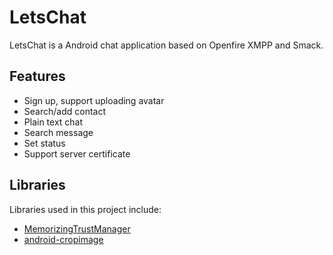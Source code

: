 # LetsChat

LetsChat is a Android chat application based on Openfire XMPP and Smack.

## Features

- Sign up, support uploading avatar
- Search/add contact
- Plain text chat
- Search message
- Set status
- Support server certificate

## Libraries
Libraries used in this project include:
- [MemorizingTrustManager](https://github.com/ge0rg/MemorizingTrustManager)
- [android-cropimage](https://github.com/lvillani/android-cropimage)
